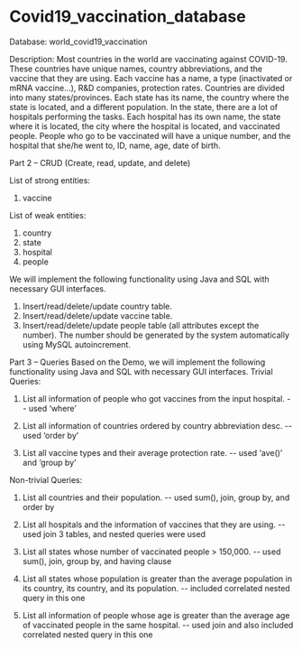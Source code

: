 # Covid19_vaccination_database
Database: world_covid19_vaccination

Description:
Most countries in the world are vaccinating against COVID-19. These countries have unique names, country abbreviations, and the vaccine that they are using. Each vaccine has a name, a type (inactivated or mRNA vaccine...), R&D companies, protection rates. Countries are divided into many states/provinces. Each state has its name, the country where the state is located, and a different population. In the state, there are a lot of hospitals performing the tasks. Each hospital has its own name, the state where it is located, the city where the hospital is located, and vaccinated people. People who go to be vaccinated will have a unique number, and the hospital that she/he went to, ID, name, age, date of birth.


Part 2 – CRUD (Create, read, update, and delete)

List of strong entities:
1. vaccine

List of weak entities:
1. country
2. state 
3. hospital
4. people

We will implement the following functionality using Java and SQL with necessary GUI interfaces.
1. Insert/read/delete/update country table.
2. Insert/read/delete/update vaccine table.
3. Insert/read/delete/update people table (all attributes except the number). The number should be generated by the system automatically using MySQL autoincrement.
 



Part 3 – Queries 
Based on the Demo, we will implement the following functionality using Java and SQL with necessary GUI interfaces.
Trivial Queries:

1. List all information of people who got vaccines from the input hospital. --  used ‘where’

2. List all information of countries ordered by country abbreviation desc. -- used ‘order by’

3. List all vaccine types and their average protection rate. -- used ‘ave()’ and ‘group by’

Non-trivial Queries:

1. List all countries and their population. -- used sum(), join, group by, and order by

2. List all hospitals and the information of vaccines that they are using. -- used join 3 tables, and nested queries were used

3. List all states whose number of vaccinated people > 150,000. -- used sum(), join, group by, and having clause

4. List all states whose population is greater than the average population in its country, its country, and its population. -- included correlated nested query in this one

5. List all information of people whose age is greater than the average age of vaccinated people in the same hospital. -- used join and also included correlated nested query in this one
